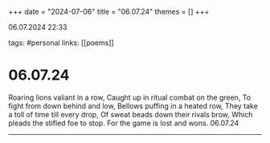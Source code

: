 +++
date = "2024-07-06"
title = "06.07.24"
themes = []
+++

06.07.2024 22:33

tags: #personal
links: [[poems]]

# 06.07.24

Roaring lions valiant in a row,
Caught up in ritual combat on the green,
To fight from down behind and low,
Bellows puffing in a heated row,
They take a toll of time till every drop,
Of sweat beads down their rivals brow,
Which pleads the stifled foe to stop.
For the game is lost and wons.
06.07.24

---

